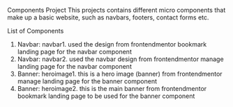 Components Project
    This projects contains different micro components that make up a basic website, such as navbars, footers, contact forms etc.

List of Components
1.  Navbar: navbar1. 
        used the design from frontendmentor bookmark landing page for the navbar component
2.  Navbar: navbar2.
        used the navbar design from frontendmentor manage landing page for the navbar component
3.  Banner: heroimage1.
        this is a hero image (banner) from frontendmentor manage landing page for the banner component
4.  Banner: heroimage2.
        this is the main banner from frontendmentor bookmark landing page to be used for the banner component